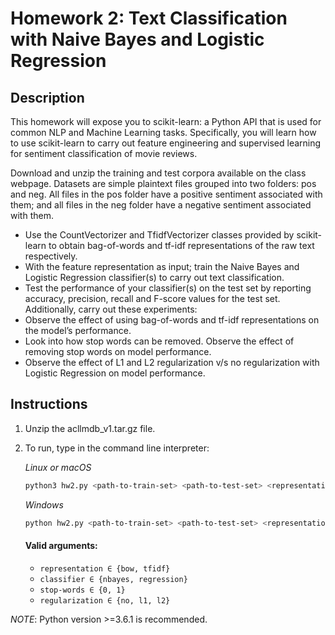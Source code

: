 # Homework 2: Text Classification with Naive Bayes and Logistic Regression

## Description
This homework will expose you to scikit-learn: a Python API that is used for common NLP
and Machine Learning tasks. Specifically, you will learn how to use scikit-learn to carry out
feature engineering and supervised learning for sentiment classification of movie reviews.

Download and unzip the training and test corpora available on the class webpage.
Datasets are simple plaintext files grouped into two folders: pos and neg. All files in
the pos folder have a positive sentiment associated with them; and all files in the neg
folder have a negative sentiment associated with them.
- Use the CountVectorizer and TfidfVectorizer classes provided by scikit-learn to obtain
bag-of-words and tf-idf representations of the raw text respectively.
- With the feature representation as input; train the Naive Bayes and Logistic Regression
classifier(s) to carry out text classification.
- Test the performance of your classifier(s) on the test set by reporting accuracy, precision, recall and F-score values for the test set.
Additionally, carry out these experiments:
- Observe the effect of using bag-of-words and tf-idf representations on the model’s
performance.
- Look into how stop words can be removed. Observe the effect of removing stop words
on model performance.
- Observe the effect of L1 and L2 regularization v/s no regularization with Logistic
Regression on model performance.

## Instructions

1. Unzip the acllmdb_v1.tar.gz file.
2. To run, type in the command line interpreter:

    _Linux or macOS_
    ```bash
    python3 hw2.py <path-to-train-set> <path-to-test-set> <representation> <classifier> <stop-words> <regularization>
    ```

    _Windows_
    ```bash
    python hw2.py <path-to-train-set> <path-to-test-set> <representation> <classifier> <stop-words> <regularization>
    ```

    #### Valid arguments:
    - ```representation ∈ {bow, tfidf}```
    - ```classifier ∈ {nbayes, regression}```
    - ```stop-words ∈ {0, 1}```
    - ```regularization ∈ {no, l1, l2}```

*NOTE*: Python version >=3.6.1 is recommended.